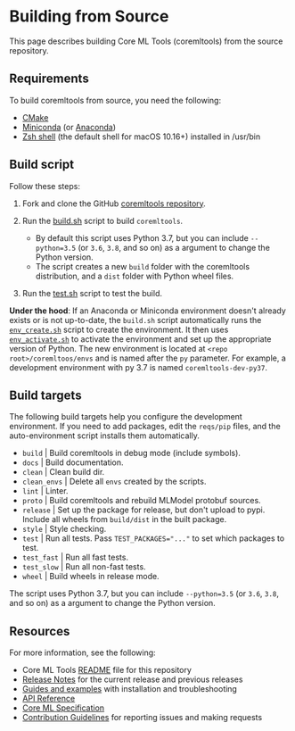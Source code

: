 Building from Source
====================

This page describes building Core ML Tools (coremltools) from the source repository.

## Requirements

To build coremltools from source, you need the following:

* [CMake](https://cmake.org/)
* [Miniconda](https://docs.conda.io/en/latest/miniconda.html) (or [Anaconda](https://www.anaconda.com/))
* [Zsh shell](http://zsh.sourceforge.net/) (the default shell for macOS 10.16+) installed in /usr/bin

## Build script

Follow these steps:

1. Fork and clone the GitHub [coremltools repository](https://github.com/apple/coremltools).

2. Run the [build.sh](scripts/build.sh) script to build `coremltools`. 
	* By default this script uses Python 3.7, but you can include `--python=3.5` (or `3.6`, `3.8`, and so on) as a argument to change the Python version. 
	* The script creates a new `build` folder with the coremltools distribution, and a `dist` folder with Python wheel files.
	
3. Run the [test.sh](scripts/test.sh) script to test the build.

**Under the hood**: If an Anaconda or Miniconda environment doesn't already exists or is not up-to-date, the `build.sh` script automatically runs the [`env_create.sh`](scripts/env_create.sh) script to create the environment. It then uses [`env_activate.sh`](scripts/env_activate.sh) to activate the environment and set up the appropriate version of Python. The new environment is located at `<repo root>/coremltoos/envs` and is named after the `py` parameter. For example, a development environment with py 3.7 is named `coremltools-dev-py37`.


## Build targets

The following build targets help you configure the development environment. If you need to add packages, edit the `reqs/pip` files, and the auto-environment script installs them automatically.


* `build` | Build coremltools in debug mode (include symbols).
* `docs` | Build documentation.
* `clean` | Clean build dir.
* `clean_envs` | Delete all `envs` created by the scripts.
* `lint` | Linter.
* `proto` | Build coremltools and rebuild MLModel protobuf sources.
* `release` | Set up the package for release, but don't upload to pypi. Include all wheels from `build/dist` in the built package.
* `style` | Style checking.
* `test` | Run all tests. Pass `TEST_PACKAGES="..."` to set which packages to test.
* `test_fast` | Run all fast tests.
* `test_slow` | Run all non-fast tests.
* `wheel` | Build wheels in release mode.

The script uses Python 3.7, but you can include `--python=3.5` (or `3.6`, `3.8`, and so on) as a argument to change the Python version.

## Resources

For more information, see the following:

* Core ML Tools [README](README.md) file for this repository
* [Release Notes](https://github.com/apple/coremltools/releases/) for the current release and previous releases
* [Guides and examples](https://coremltools.readme.io/) with installation and troubleshooting
* [API Reference](https://apple.github.io/coremltools/index.html)
* [Core ML Specification](https://mlmodel.readme.io/)
* [Contribution Guidelines](CONTRIBUTING.md) for reporting issues and making requests

